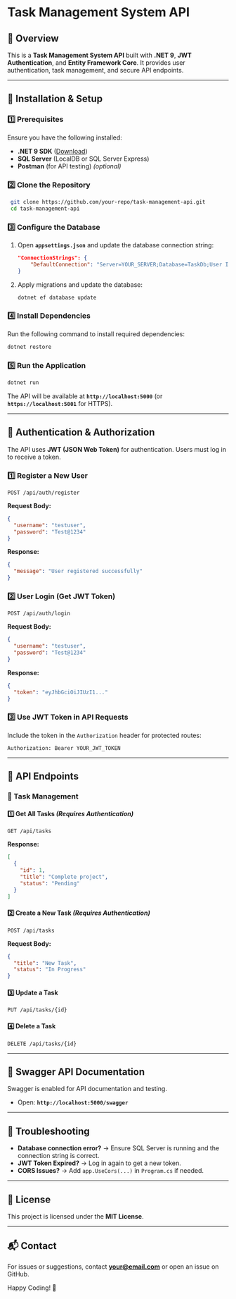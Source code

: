 # Task Management System API

## 📌 Overview
This is a **Task Management System API** built with **.NET 9**, **JWT Authentication**, and **Entity Framework Core**. It provides user authentication, task management, and secure API endpoints.

---

## 🚀 Installation & Setup

### **1️⃣ Prerequisites**
Ensure you have the following installed:
- **.NET 9 SDK** ([Download](https://dotnet.microsoft.com/en-us/download))
- **SQL Server** (LocalDB or SQL Server Express)
- **Postman** (for API testing) *(optional)*

### **2️⃣ Clone the Repository**
```sh
 git clone https://github.com/your-repo/task-management-api.git
 cd task-management-api
```

### **3️⃣ Configure the Database**
1. Open **`appsettings.json`** and update the database connection string:

   ```json
   "ConnectionStrings": {
       "DefaultConnection": "Server=YOUR_SERVER;Database=TaskDb;User Id=YOUR_USER;Password=YOUR_PASSWORD;"
   }
   ```

2. Apply migrations and update the database:

   ```sh
   dotnet ef database update
   ```

### **4️⃣ Install Dependencies**
Run the following command to install required dependencies:
```sh
dotnet restore
```

### **5️⃣ Run the Application**
```sh
dotnet run
```
The API will be available at **`http://localhost:5000`** (or **`https://localhost:5001`** for HTTPS).

---

## 🔐 Authentication & Authorization
The API uses **JWT (JSON Web Token)** for authentication. Users must log in to receive a token.

### **1️⃣ Register a New User**
```http
POST /api/auth/register
```
**Request Body:**
```json
{
  "username": "testuser",
  "password": "Test@1234"
}
```
**Response:**
```json
{
  "message": "User registered successfully"
}
```

### **2️⃣ User Login (Get JWT Token)**
```http
POST /api/auth/login
```
**Request Body:**
```json
{
  "username": "testuser",
  "password": "Test@1234"
}
```
**Response:**
```json
{
  "token": "eyJhbGciOiJIUzI1..."
}
```

### **3️⃣ Use JWT Token in API Requests**
Include the token in the `Authorization` header for protected routes:
```http
Authorization: Bearer YOUR_JWT_TOKEN
```

---

## 📌 API Endpoints

### **🔹 Task Management**

#### **1️⃣ Get All Tasks** *(Requires Authentication)*
```http
GET /api/tasks
```
**Response:**
```json
[
  {
    "id": 1,
    "title": "Complete project",
    "status": "Pending"
  }
]
```

#### **2️⃣ Create a New Task** *(Requires Authentication)*
```http
POST /api/tasks
```
**Request Body:**
```json
{
  "title": "New Task",
  "status": "In Progress"
}
```

#### **3️⃣ Update a Task**
```http
PUT /api/tasks/{id}
```

#### **4️⃣ Delete a Task**
```http
DELETE /api/tasks/{id}
```

---

## 📌 Swagger API Documentation
Swagger is enabled for API documentation and testing.
- Open: **`http://localhost:5000/swagger`**

---

## 🔧 Troubleshooting
- **Database connection error?** → Ensure SQL Server is running and the connection string is correct.
- **JWT Token Expired?** → Log in again to get a new token.
- **CORS Issues?** → Add `app.UseCors(...)` in `Program.cs` if needed.

---

## 📜 License
This project is licensed under the **MIT License**.

---

## 📬 Contact
For issues or suggestions, contact **your@email.com** or open an issue on GitHub.

Happy Coding! 🚀

